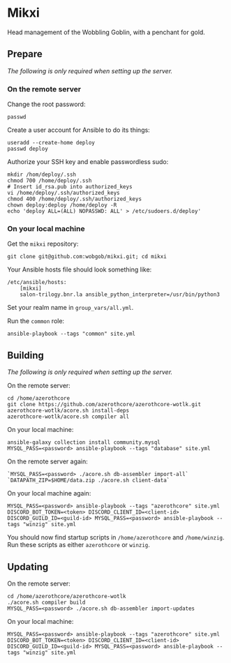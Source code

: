 # Mikxi
Head management of the Wobbling Goblin, with a penchant for gold.

## Prepare
*The following is only required when setting up the server.*

### On the remote server
Change the root password:

```
passwd
```

Create a user account for Ansible to do its things:

```
useradd --create-home deploy
passwd deploy
```

Authorize your SSH key and enable passwordless sudo:

```
mkdir /hom/deploy/.ssh
chmod 700 /home/deploy/.ssh
# Insert id_rsa.pub into authorized_keys
vi /home/deploy/.ssh/authorized_keys
chmod 400 /home/deploy/.ssh/authorized_keys
chown deploy:deploy /home/deploy -R
echo 'deploy ALL=(ALL) NOPASSWD: ALL' > /etc/sudoers.d/deploy'
```

### On your local machine
Get the `mikxi` repository:

```
git clone git@github.com:wobgob/mikxi.git; cd mikxi
```

Your Ansible hosts file should look something like:

```
/etc/ansible/hosts:
    [mikxi]
    salon-trilogy.bnr.la ansible_python_interpreter=/usr/bin/python3
```

Set your realm name in `group_vars/all.yml`.

Run the `common` role:
```
ansible-playbook --tags "common" site.yml
```

## Building
*The following is only required when setting up the server.*

On the remote server:

```
cd /home/azerothcore
git clone https://github.com/azerothcore/azerothcore-wotlk.git
azerothcore-wotlk/acore.sh install-deps
azerothcore-wotlk/acore.sh compiler all
```

On your local machine:

```
ansible-galaxy collection install community.mysql
MYSQL_PASS=<password> ansible-playbook --tags "database" site.yml
```

On the remote server again:

```
`MYSQL_PASS=<password> ./acore.sh db-assembler import-all`
`DATAPATH_ZIP=$HOME/data.zip ./acore.sh client-data`
```

On your local machine again:

```
MYSQL_PASS=<password> ansible-playbook --tags "azerothcore" site.yml
DISCORD_BOT_TOKEN=<token> DISCORD_CLIENT_ID=<client-id> DISCORD_GUILD_ID=<guild-id> MYSQL_PASS=<password> ansible-playbook --tags "winzig" site.yml
```

You should now find startup scripts in `/home/azerothcore` and `/home/winzig`. Run these scripts as either `azerothcore` or `winzig`.

## Updating
On the remote server:

```
cd /home/azerothcore/azerothcore-wotlk
./acore.sh compiler build
MYSQL_PASS=<password> ./acore.sh db-assembler import-updates
```

On your local machine:

```
MYSQL_PASS=<password> ansible-playbook --tags "azerothcore" site.yml
DISCORD_BOT_TOKEN=<token> DISCORD_CLIENT_ID=<client-id> DISCORD_GUILD_ID=<guild-id> MYSQL_PASS=<password> ansible-playbook --tags "winzig" site.yml
```